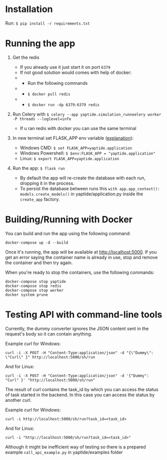# Installation
Run: ```$ pip install -r requirements.txt```

# Running the app
1. Get the redis
   * If you already use it just start it on port ```6379```
   * If not good solution would comes with help of docker:
   * * Run the following commands
   * * ```$ docker pull redis```
   * * ```$ docker run -dp 6379:6379 redis```

2. Run Celery with ```$ celery --app yaptide.simulation_runneelery worker -P threads --loglevel=info```
   * If u ran redis with docker you can use the same terminal
   
3. In new terminal set FLASK_APP env variable ([explanation](https://flask.palletsprojects.com/en/2.0.x/cli/)):
   * Windows CMD: ```$ set FLASK_APP=yaptide.application```
   * Windows Powershell: ```$ $env:FLASK_APP = "yaptide.application"```
   * Linux: ```$ export FLASK_APP=yaptide.application```

4. Run the app: ```$ flask run```
   * By default the app will re-create the database with each run, dropping it in the process. 
   * To persist the database between runs this ```with app.app_context():
        models.create_models()``` in yaptide/application.py inside the ```create_app``` factory.

# Building/Running with Docker

You can build and run the app using the following command:

```shell
docker-compose up -d --build
```

Once it's running, the app will be available at [http://localhost:5000](http://localhost:5000). If you get an error saying the container name is already in use, stop and remove the container and then try again.

When you're ready to stop the containers, use the following commands:

```shell
docker-compose stop yaptide
docker-compose stop redis
docker-compose stop worker
docker system prune
```

# Testing API with command-line tools

Currently, the dummy converter ignores the JSON content sent in the request's body so it can contain anything.

Example curl for Windows:
```shell
curl -i -X POST -H "Content-Type:application/json" -d "{\"Dummy\": \"Curl\" }" http://localhost:5000/sh/run
```

And for Linux:
```shell
curl -i -X POST -H "Content-Type:application/json" -d '{"Dummy": "Curl" }' "http://localhost:5000/sh/run"
```

The result of curl contains the task_id by which you can access the status of task started in the backend. In this case you can access the status by another curl.

Example curl for Windows:
```shell
curl -i http://localhost:5000/sh/run?task_id=<task_id>
```

And for Linux:
```shell
curl -i "http://localhost:5000/sh/run?task_id=<task_id>"
```

Although it might be inefficient way of testing so there is a prepared example ```call_api_example.py``` in yaptide/examples folder